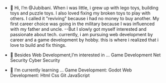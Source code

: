 - 👋 Hi, I’m @Jubibani.
  When i was little, i grew up with lego toys, building toys and puzzle toys. I also loved fixing my broken toys to play with others. I called it "reviving" because i had no money to buy another.
My first career choice was going in the military because I was influenced with my father and uncle. --But I slowly got myself interested and passionate about tech. currently, i am pursuing web development by career and a game development by hobby.
this is where i realized that i love to build and fix things.

- 👀 Besides Web Development,I’m interested in ...
  Game Development
  Net Security
  Cyber Security

- 🌱 I’m currently learning ...
   Game Development:
    Godot
   Web Development:
    Html Css
    Git
    JavaScript

<!---
Jubibani/Jubibani is a ✨ special ✨ repository because its `README.md` (this file) appears on your GitHub profile.
You can click the Preview link to take a look at your changes.
--->
